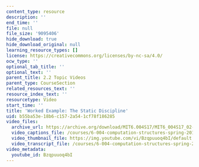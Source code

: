 ```yaml
---
content_type: resource
description: ''
end_time: ''
file: null
file_size: '9095406'
hide_download: true
hide_download_original: null
learning_resource_types: []
license: https://creativecommons.org/licenses/by-nc-sa/4.0/
ocw_type: ''
optional_tab_title: ''
optional_text: ''
parent_title: 2.2 Topic Videos
parent_type: CourseSection
related_resources_text: ''
resource_index_text: ''
resourcetype: Video
start_time: ''
title: 'Worked Example: The Static Discipline'
uid: b55ba53e-18b6-c157-2a54-1cf78f186285
video_files:
  archive_url: https://archive.org/download/MIT6.004S17/MIT6_004S17_02-02-08-01_300k.mp4
  video_captions_file: /courses/6-004-computation-structures-spring-2017/06c9f03abf6a5abfa0b23d359caac7aa_Bzqpuuoq4bI.vtt
  video_thumbnail_file: https://img.youtube.com/vi/Bzqpuuoq4bI/default.jpg
  video_transcript_file: /courses/6-004-computation-structures-spring-2017/93a1fbb2dfbfb3482d825ddf6996b4b0_Bzqpuuoq4bI.pdf
video_metadata:
  youtube_id: Bzqpuuoq4bI
---
```

